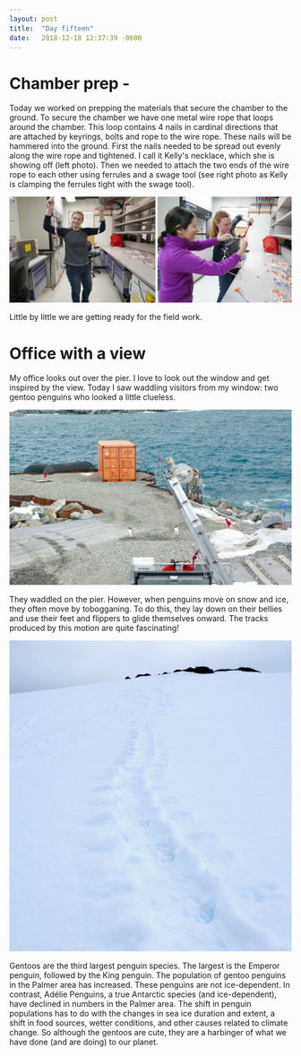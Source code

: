 ```yaml
---
layout: post
title:  "Day fifteen"
date:   2018-12-18 12:37:39 -0600
---
```


# Chamber prep - 
Today we worked on prepping the materials that secure the chamber to the ground. To secure the chamber we have one metal wire rope that loops around the chamber. This loop contains 4 nails in cardinal directions that are attached by keyrings, bolts and rope to the wire rope. These nails will be hammered into the ground. First the nails needed to be spread out evenly along the wire rope and tightened. I call it Kelly's necklace, which she is showing off (left photo). Then we needed to attach the two ends of the wire rope to each other using ferrules and a swage tool (see right photo as Kelly is clamping the ferrules tight with the swage tool). 

![Items to secure the chambers](/assets/blog_photos/181218/181218labwork.jpg)

Little by little we are getting ready for the field work. 

# Office with a view
My office looks out over the pier. I love to look out the window and get inspired by the view. Today I saw waddling visitors from my window: two gentoo penguins who looked a little clueless. 

![Gentoos by pier](/assets/blog_photos/181218/p1060540.jpg)

They waddled on the pier. However, when penguins move on snow and ice, they often move by tobogganing. To do this, they lay down on their bellies and use their feet and flippers to glide themselves onward. The tracks produced by this motion are quite fascinating!

![Tobogganing tracks from Amsler Island](/assets/blog_photos/181218/p1060387.jpg)

Gentoos are the third largest penguin species. The largest is the Emperor penguin, followed by the King penguin. The population of gentoo penguins in the Palmer area has increased. These penguins are not ice-dependent. In contrast, Adélie Penguins, a true Antarctic species (and ice-dependent), have declined in numbers in the Palmer area. The shift in penguin populations has to do with the changes in sea ice duration and extent, a shift in food sources, wetter conditions, and other causes related to climate change. So although the gentoos are cute, they are a harbinger of what we have done (and are doing) to our planet.
